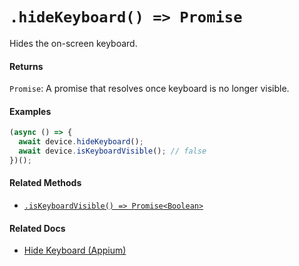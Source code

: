 # `.hideKeyboard() => Promise`

Hides the on-screen keyboard.

#### Returns

`Promise`: A promise that resolves once keyboard is no longer visible.

#### Examples

```javascript
(async () => {
  await device.hideKeyboard();
  await device.isKeyboardVisible(); // false
})();
```

#### Related Methods

- [`.isKeyboardVisible() => Promise<Boolean>`](./isKeyboardVisible.md)

#### Related Docs

- [Hide Keyboard (Appium)](http://appium.io/docs/en/commands/device/keys/hide-keyboard/)